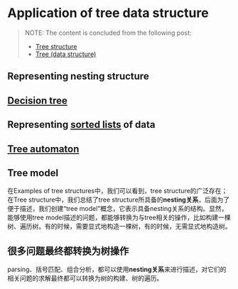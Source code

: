# Application of tree data structure

> NOTE: The content is concluded from the following post:
>
> - [Tree structure](https://en.wikipedia.org/wiki/Tree_structure#Examples_of_tree_structures)
> - [Tree (data structure)](https://en.wikipedia.org/wiki/Tree_(data_structure)#Common_uses)



## Representing  nesting structure 



## [Decision tree](https://en.wikipedia.org/wiki/Decision_tree)



## Representing [sorted lists](https://en.wikipedia.org/wiki/Sorting_algorithm) of data





## [Tree automaton](https://en.wikipedia.org/wiki/Tree_automaton)



## Tree model

在Examples of tree structures中，我们可以看到，tree structure的广泛存在；在Tree structure中，我们总结了tree structure所具备的**nesting关系**，后面为了便于描述，我们创建“tree model”概念，它表示具备nesting关系的结构。显然，能够使用tree model描述的问题，都能够转换为与tree相关的操作，比如构建一棵树、遍历树。有的时候，需要显式地构造一棵树，有的时候，无需显式地构造树。

## 很多问题最终都转换为树操作

parsing、括号匹配、组合分析，都可以使用**nesting关系**来进行描述，对它们的相关问题的求解最终都可以转换为树的构建、树的遍历。



